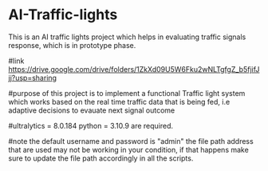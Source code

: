 # AI-Traffic-lights
This is an AI traffic lights project which helps in evaluating traffic signals response, which is in prototype phase.

#link
https://drive.google.com/drive/folders/1ZkXd09U5W6Fku2wNLTgfgZ_b5fjifJjj?usp=sharing

#purpose of this project is to implement a functional Traffic light system which works based on the real time traffic data that is being fed, i.e adaptive decisions to evauate next signal outcome

#ultralytics = 8.0.184 python = 3.10.9 are required.

#note
the default username and password is "admin"
the file path address that are used may not be working in your condition, if that happens make sure to update the file path accordingly in all the scripts.

